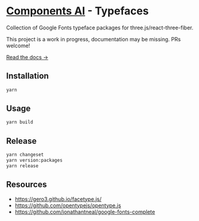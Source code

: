 # [Components AI](https://components.ai) - Typefaces

Collection of Google Fonts typeface packages for three.js/react-three-fiber.

This project is a work in progress, documentation may be missing. PRs welcome!

[Read the docs &rarr;](https://components.ai/docs/fonts)

## Installation

```sh
yarn
```

## Usage

```sh
yarn build
```

## Release

```sh
yarn changeset
yarn version:packages
yarn release
```

## Resources

- https://gero3.github.io/facetype.js/
- https://github.com/opentypejs/opentype.js
- https://github.com/jonathantneal/google-fonts-complete
